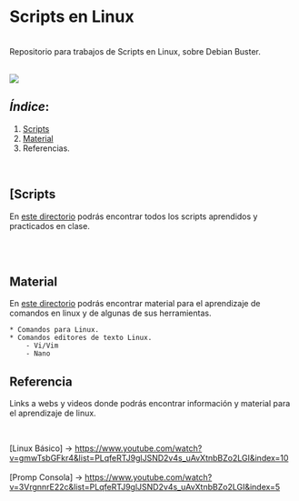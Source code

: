 # Scripts en Linux

<br>
Repositorio para trabajos de Scripts en Linux, sobre Debian Buster.
<br>
<br>

![](/img/pino4.jpg)

## *Índice*:

1. [Scripts](https://github.com/Mbonillac/scripts-linux/tree/main/Scripts)
2. [Material](https://github.com/Mbonillac/scripts-linux/tree/main/Material)
3. Referencias.
    
   
<br>

## [Scripts

En [este directorio](https://github.com/Mbonillac/scripts-linux/tree/main/Scripts) podrás encontrar todos los scripts aprendidos y practicados en clase.

<br>
<br>

## Material

En [este directorio](https://github.com/Mbonillac/scripts-linux/tree/main/Material) podrás encontrar material para el aprendizaje de comandos en linux y de algunas de sus herramientas.

    * Comandos para Linux. 
    * Comandos editores de texto Linux.
        - Vi/Vim
        - Nano

## Referencia

Links a webs y videos donde podrás encontrar información y material para el aprendizaje de linux.

<br>

[Linux Básico] -> https://www.youtube.com/watch?v=gmwTsbGFkr4&list=PLqfeRTJ9glJSND2v4s_uAvXtnbBZo2LGI&index=10
<br>
<br>
[Promp Consola] -> https://www.youtube.com/watch?v=3VrgnnrE22c&list=PLqfeRTJ9glJSND2v4s_uAvXtnbBZo2LGI&index=5